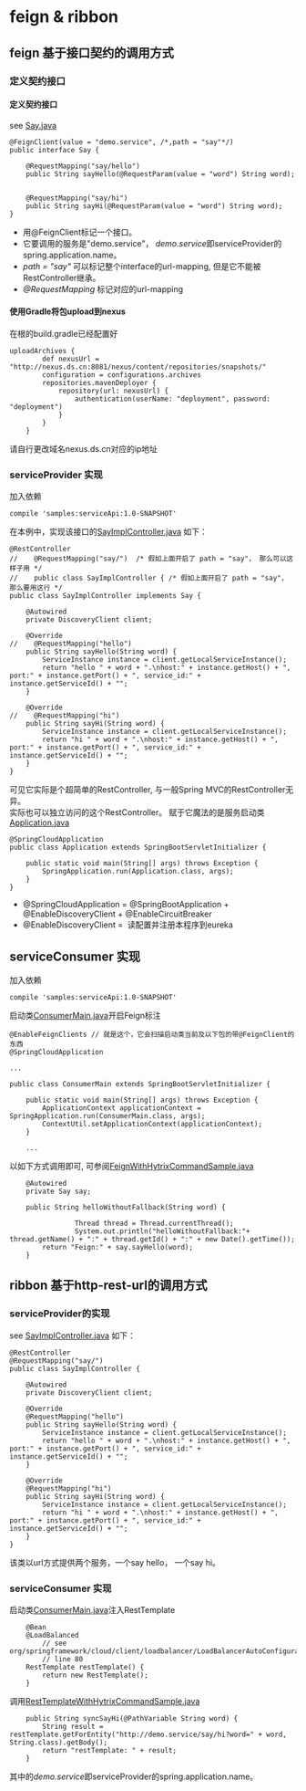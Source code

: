 # feign & ribbon

## feign 基于接口契约的调用方式

### 定义契约接口

#### 定义契约接口

see [Say.java](../serviceApi/src/main/java/sample/ds/cn/api/useCloudWithFeign/Say.java)
~~~
@FeignClient(value = "demo.service", /*,path = "say"*/)
public interface Say {

    @RequestMapping("say/hello")
    public String sayHello(@RequestParam(value = "word") String word);


    @RequestMapping("say/hi")
    public String sayHi(@RequestParam(value = "word") String word);
}
~~~
* 用@FeignClient标记一个接口。
* 它要调用的服务是"demo.service"， *demo.service*即serviceProvider的spring.application.name。
* *path = "say"* 可以标记整个interface的url-mapping, 但是它不能被RestController继承。
* *@RequestMapping* 标记对应的url-mapping

#### 使用Gradle将包upload到nexus

在根的build.gradle已经配置好
~~~
uploadArchives {
        def nexusUrl = "http://nexus.ds.cn:8081/nexus/content/repositories/snapshots/"
        configuration = configurations.archives
        repositories.mavenDeployer {
            repository(url: nexusUrl) {
                authentication(userName: "deployment", password: "deployment")
            }
        }
    }
~~~
请自行更改域名nexus.ds.cn对应的ip地址

### serviceProvider 实现

加入依赖 
~~~
compile 'samples:serviceApi:1.0-SNAPSHOT'
~~~

在本例中，实现该接口的[SayImplController.java](../serviceProvider/src/main/java/sample/ds/cn/serviceController/usecloud/SayImplController.java) 如下：

~~~
@RestController
//    @RequestMapping("say/")  /* 假如上面开启了 path = "say"， 那么可以这样子用 */
//    public class SayImplController { /* 假如上面开启了 path = "say"， 那么要用这行 */
public class SayImplController implements Say {

    @Autowired
    private DiscoveryClient client;

    @Override
//    @RequestMapping("hello")
    public String sayHello(String word) {
        ServiceInstance instance = client.getLocalServiceInstance();
        return "hello " + word + ".\nhost:" + instance.getHost() + ", port:" + instance.getPort() + ", service_id:" + instance.getServiceId() + "";
    }

    @Override
//    @RequestMapping("hi")
    public String sayHi(String word) {
        ServiceInstance instance = client.getLocalServiceInstance();
        return "hi " + word + ".\nhost:" + instance.getHost() + ", port:" + instance.getPort() + ", service_id:" + instance.getServiceId() + "";
    }
}
~~~

可见它实际是个超简单的RestController, 与一般Spring MVC的RestController无异。<br>
实际也可以独立访问的这个RestController。
赋于它魔法的是服务启动类[Application.java](/Users/wu/github.mine/spring-cloud-with-dubbo/serviceProvider/src/main/java/sample/ds/cn/Application.java)

~~~
@SpringCloudApplication
public class Application extends SpringBootServletInitializer {

    public static void main(String[] args) throws Exception {
        SpringApplication.run(Application.class, args);
    }
}
~~~

* @SpringCloudApplication = @SpringBootApplication + @EnableDiscoveryClient + @EnableCircuitBreaker
* @EnableDiscoveryClient =  读配置并注册本程序到eureka

## serviceConsumer 实现
加入依赖 
~~~
compile 'samples:serviceApi:1.0-SNAPSHOT'
~~~
启动类[ConsumerMain.java](../serviceConsumer/src/main/java/sample/ds/cn/ConsumerMain.java)开启Feign标注
~~~
@EnableFeignClients // 就是这个，它会扫描启动类当前及以下包的带@FeignClient的东西
@SpringCloudApplication

...

public class ConsumerMain extends SpringBootServletInitializer {

    public static void main(String[] args) throws Exception {
        ApplicationContext applicationContext = SpringApplication.run(ConsumerMain.class, args);
        ContextUtil.setApplicationContext(applicationContext);
    }

    ...
~~~

以如下方式调用即可, 可参阅[FeignWithHytrixCommandSample.java](../serviceConsumer/src/main/java/sample/ds/cn/consumer/FeignWithHytrixCommandSample.java)
~~~
    @Autowired
    private Say say;

    public String helloWithoutFallback(String word) {

                Thread thread = Thread.currentThread();
                System.out.println("helloWithoutFallback:"+ thread.getName() + ":" + thread.getId() + ":" + new Date().getTime());
        return "Feign:" + say.sayHello(word);
    }
~~~    

## ribbon 基于http-rest-url的调用方式

### serviceProvider的实现

see [SayImplController.java](../serviceProvider/src/main/java/sample/ds/cn/serviceController/usecloud/SayImplController.java) 如下：

~~~
@RestController
@RequestMapping("say/") 
public class SayImplController { 

    @Autowired
    private DiscoveryClient client;

    @Override
    @RequestMapping("hello")
    public String sayHello(String word) {
        ServiceInstance instance = client.getLocalServiceInstance();
        return "hello " + word + ".\nhost:" + instance.getHost() + ", port:" + instance.getPort() + ", service_id:" + instance.getServiceId() + "";
    }

    @Override
    @RequestMapping("hi")
    public String sayHi(String word) {
        ServiceInstance instance = client.getLocalServiceInstance();
        return "hi " + word + ".\nhost:" + instance.getHost() + ", port:" + instance.getPort() + ", service_id:" + instance.getServiceId() + "";
    }
}
~~~
该类以url方式提供两个服务，一个say hello， 一个say hi。

### serviceConsumer 实现

启动类[ConsumerMain.java](../serviceConsumer/src/main/java/sample/ds/cn/ConsumerMain.java)注入RestTemplate

~~~
    @Bean
    @LoadBalanced  
        // see org/springframework/cloud/client/loadbalancer/LoadBalancerAutoConfiguration.java
        // line 80
    RestTemplate restTemplate() {
        return new RestTemplate();
    }
~~~

调用[RestTemplateWithHytrixCommandSample.java](../serviceConsumer/src/main/java/sample/ds/cn/consumer/RestTemplateWithHytrixCommandSample.java)

~~~
    public String syncSayHi(@PathVariable String word) {
        String result = restTemplate.getForEntity("http://demo.service/say/hi?word=" + word, String.class).getBody();
        return "restTemplate: " + result;
    }
~~~
其中的*demo.service*即serviceProvider的spring.application.name。